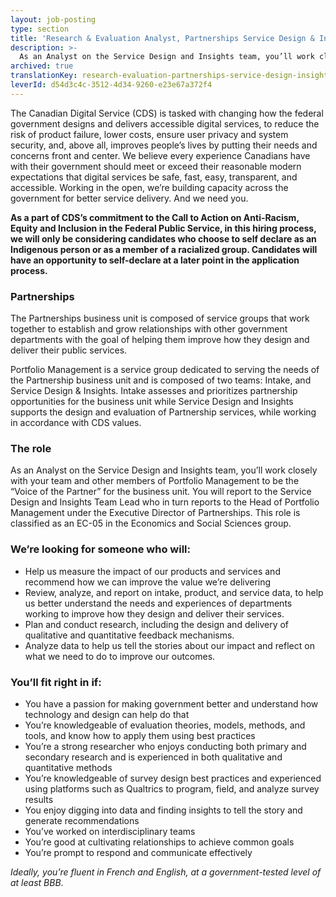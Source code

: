 ```yaml
---
layout: job-posting
type: section
title: 'Research & Evaluation Analyst, Partnerships Service Design & Insights'
description: >-
  As an Analyst on the Service Design and Insights team, you’ll work closely with your team and other members of Portfolio Management to be the “Voice of the Partner” for the business unit. 
archived: true
translationKey: research-evaluation-partnerships-service-design-insight
leverId: d54d3c4c-3512-4d34-9260-e23e67a372f4
---
```


The Canadian Digital Service (CDS) is tasked with changing how the federal government designs and delivers accessible digital services, to reduce the risk of product failure, lower costs, ensure user privacy and system security, and, above all, improves people’s lives by putting their needs and concerns front and center. We believe every experience Canadians have with their government should meet or exceed their reasonable modern expectations that digital services be safe, fast, easy, transparent, and accessible. Working in the open, we’re building capacity across the government for better service delivery. And we need you.

**As a part of CDS’s commitment to the Call to Action on Anti-Racism, Equity and Inclusion in the Federal Public Service, in this hiring process, we will only be considering candidates who choose to self declare as an Indigenous person or as a member of a racialized group. Candidates will have an opportunity to self-declare at a later point in the application process.**

### Partnerships
The Partnerships business unit is composed of service groups that work together to establish and grow relationships with other government departments with the goal of helping them improve how they design and deliver their public services.  

Portfolio Management is a service group dedicated to serving the needs of the Partnership business unit and is composed of two teams: Intake, and Service Design & Insights. Intake assesses and prioritizes partnership opportunities for the business unit while Service Design and Insights supports the design and evaluation of Partnership services, while working in accordance with CDS values.   

### The role 
As an Analyst on the Service Design and Insights team, you’ll work closely with your team and other members of Portfolio Management to be the “Voice of the Partner” for the business unit.  You will report to the Service Design and Insights Team Lead who in turn reports to the Head of Portfolio Management under the Executive Director of Partnerships. This role is classified as an EC-05 in the Economics and Social Sciences group. 


### We’re looking for someone who will:

- Help us measure the impact of our products and services and recommend how we can improve the value we’re delivering
- Review, analyze, and report on intake, product, and service data, to help us better understand the needs and experiences of departments working to improve how they design and deliver their services. 
- Plan and conduct research, including the design and delivery of qualitative and quantitative feedback mechanisms. 
- Analyze data to help us tell the stories about our impact and reflect on what we need to do to improve our outcomes. 



### You’ll fit right in if:

- You have a passion for making government better and understand how technology and design can help do that
- You’re knowledgeable of evaluation theories, models, methods, and tools, and know how to apply them using best practices
- You’re a strong researcher who enjoys conducting both primary and secondary research and is experienced in both qualitative and quantitative methods
- You’re knowledgeable of survey design best practices and experienced using platforms such as Qualtrics to program, field, and analyze survey results  
- You enjoy digging into data and finding insights to tell the story and generate recommendations
- You’ve worked on interdisciplinary teams
- You’re good at cultivating relationships to achieve common goals 
- You’re prompt to respond and communicate effectively

*Ideally, you’re fluent in French and English, at a government-tested level of at least BBB*. 

